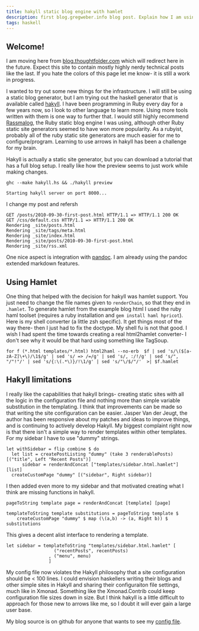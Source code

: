 ```yaml
---
title: hakyll static blog engine with hamlet
description: first blog.gregweber.info blog post. Explain how I am using the hakyll static blog engine with hamlet
tags: haskell
---
```


Welcome!
------

I am moving here from [blog.thoughtfolder.com](blog.thoughtfolder.com) which will redirect here in the future. Expect this site to contain mostly highly nerdy technical posts like the last. If you hate the colors of this page let me know- it is still a work in progress.

I wanted to try out some new things for the infrastructure. I will still be using a static blog generator, but I am trying out the haskell generator that is available called [hakyll](http://jaspervdj.be/hakyll/). I have been programming in Ruby every day for a few years now, so I look to other language to learn more. Using more tools written with them is one way to further that. I would still highly recommend [Rassmalog](rassmalog.rubyforge.org/), the Ruby static blog engine I was using, although other Ruby static site generators seemed to have won more popularity. As a rubyist, probably all of the ruby static site generators are much easier for me to configure/program. Learning to use arrows in hakyll has been a challenge for my brain.

Hakyll is actually a static site generator, but you can download a tutorial that has a full blog setup. I really like how the preview seems to just work while making changes.

~~~
ghc --make hakyll.hs && ./hakyll preview

Starting hakyll server on port 8000...
~~~

I change my post and refersh

~~~
GET /posts/2010-09-30-first-post.html HTTP/1.1 => HTTP/1.1 200 OK
GET /css/default.css HTTP/1.1 => HTTP/1.1 200 OK
Rendering _site/posts.html
Rendering _site/tags/meta.html
Rendering _site/index.html
Rendering _site/posts/2010-09-30-first-post.html
Rendering _site/rss.xml
~~~

One nice aspect is integration with [pandoc](http://johnmacfarlane.net/pandoc/README.html). I am already using the pandoc extended markdown features.

Using Hamlet
------------
One thing that helped with the decision for hakyll was hamlet support. You just need to change the file names given to `renderChain`, so that they end in `.hamlet`. To generate hamlet from the example blog html I used the ruby haml toolset (requires a ruby installation and `gem install haml hpricot`). Here is my shell converter (a little zsh specific). It get things most of the way there- then I just had to fix the doctype. My shell fu is not that good. I wish I had spent the time towards creating a real html2hamlet converter- I don't see why it would be that hard using something like TagSoup.

    for f (*.html templates/*.html) html2haml --no-erb  $f | sed 's/\($[a-zA-Z]\+\)/\1$/g' | sed 's/ => /=/g' | sed 's/, :/!/g' | sed 's/", "/"!"/' | sed 's/{:\(.*\)}/!\1/g' | sed 's/"\/$/"/'  >| $f.hamlet


Hakyll limitations
------------------

I really like the capabilities that hakyll brings- creating static
sites with all the logic in the configuration file and nothing more
than simple variable substitution in the templating.
I think that improvements can be made so that writing the site configuration can be easier.
Jasper Van der Jeugt, the author has been responsive about my patches and ideas to improve things, and is continuing to actively develop Hakyll.
My biggest complaint right now is that there isn't a simple way to render templates within other templates. For my sidebar I have to use "dummy" strings.

~~~~~~~~~~~~~~~~~~~~~~~~~~~~~~~~~~~~~~~~~~~~~~~~~~~~~~~~~~~~~~~~~~~~~~~~~~~~~~~~~~~~~~~~~~~~~~~~~~~~~ {.haskell}
let withSidebar = flip combine $ do
  let list = createPostListing "dummy" (take 3 renderablePosts) [("title", Left "Recent Posts")]
      sidebar = renderAndConcat ["templates/sidebar.html.hamlet"] [list]
  createCustomPage "dummy" [("sidebar", Right sidebar)]
~~~~~~~~~~~~~~~~~~~~~~~~~~~~~~~~~~~~~~~~~~~~~~~~~~~~~~~~~~~~~~~~~~~~~~~~~~~~~~~~~~~~~~~~~~~~~~~~~~~~~~

I then added even more to my sidebar and that motivated creating what I think are missing functions in hakyll.

~~~~~~~~~~~~~~~~~~~~~~~~~~~~~~~~~~~~~~~~~~~~~~~~~~~~~~~~~~~~~~~~~~~~~~~~~~~~~~~~~~~~~~~~~~~~~~~~~~~~~ {.haskell}
pageToString template page = renderAndConcat [template] [page]

templateToString template substitutions = pageToString template $
    createCustomPage "dummy" $ map (\(a,b) -> (a, Right b)) $ substitutions
~~~~~~~~~~~~~~~~~~~~~~~~~~~~~~~~~~~~~~~~~~~~~~~~~~~~~~~~~~~~~~~~~~~~~~~~~~~~~~~~~~~~~~~~~~~~~~~~~~~~~~

This gives a decent alist interface to rendering a template.

~~~~~~~~~~~~~~~~~~~~~~~~~~~~~~~~~~~~~~~~~~~~~~~~~~~~~~~~~~~~~~~~~~~~~~~~~~~~~~~~~~~~~~~~~~~~~~~~~~~~~ {.haskell}
let sidebar = templateToString "templates/sidebar.html.hamlet" [
                  ("recentPosts", recentPosts)
                , ("menu", menu)
                ]
~~~~~~~~~~~~~~~~~~~~~~~~~~~~~~~~~~~~~~~~~~~~~~~~~~~~~~~~~~~~~~~~~~~~~~~~~~~~~~~~~~~~~~~~~~~~~~~~~~~~~~

My config file now violates the Hakyll philosophy that a site configuration should be < 100 lines.
I could envision haskellers writing their blogs and other simple sites in Hakyll and sharing their configuraiton file settings, much like in Xmonad.
Something like the Xmonad.Contrib could keep configuration file sizes down in size.
But I think hakyll is a little difficult to approach for those new to arrows like me, so I doubt it will ever gain a large user base.

My blog source is on github for anyone that wants to see my [config file](http://github.com/gregwebs/blog.gregweber.info/blob/master/hakyll.hs).

